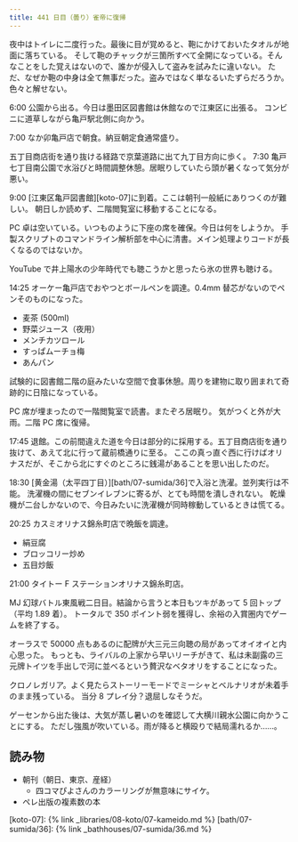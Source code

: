 ```yaml
---
title: 441 日目（曇り）雀帝に復帰
---
```


夜中はトイレに二度行った。最後に目が覚めると、鞄にかけておいたタオルが地面に落ちている。
そして鞄のチャックが三箇所すべて全開になっている。そんなことをした覚えはないので、誰かが侵入して盗みを試みたに違いない。
ただ、なぜか鞄の中身は全て無事だった。盗みではなく単なるいたずらだろうか。色々と解せない。

6:00 公園から出る。今日は墨田区図書館は休館なので江東区に出張る。
コンビニに道草しながら亀戸駅北側に向かう。

7:00 なか卯亀戸店で朝食。納豆朝定食通常盛り。

五丁目商店街を通り抜ける経路で京葉道路に出て九丁目方向に歩く。
7:30 亀戸七丁目南公園で水浴びと時間調整休憩。居眠りしていたら頭が暑くなって気分が悪い。

9:00 [江東区亀戸図書館][koto-07]に到着。ここは朝刊一般紙にありつくのが難しい。
朝日しか読めず、二階閲覧室に移動することになる。

PC 卓は空いている。いつものように下座の席を確保。今日は何をしようか。
手製スクリプトのコマンドライン解析部を中心に清書。メイン処理よりコードが長くなるのではないか。

YouTube で井上陽水の少年時代でも聴こうかと思ったら氷の世界も聴ける。

14:25 オーケー亀戸店でおやつとボールペンを調達。0.4mm 替芯がないのでペンそのものになった。

* 麦茶 (500ml)
* 野菜ジュース（夜用）
* メンチカツロール
* すっぱムーチョ梅
* あんパン

試験的に図書館二階の庭みたいな空間で食事休憩。周りを建物に取り囲まれて奇跡的に日陰になっている。

PC 席が埋まったので一階閲覧室で読書。またぞろ居眠り。
気がつくと外が大雨。二階 PC 席に復帰。

17:45 退館。この前間違えた道を今日は部分的に採用する。五丁目商店街を通り抜けて、あえて北に行って蔵前橋通りに至る。
ここの真っ直ぐ西に行けばオリナスだが、そこから北にすぐのところに銭湯があることを思い出したのだ。

18:30 [黄金湯（太平四丁目）][bath/07-sumida/36]で入浴と洗濯。並列実行は不能。
洗濯機の間にセブンイレブンに寄るが、とても時間を潰しきれない。
乾燥機が二台しかないので、今日みたいに洗濯機が同時稼動しているときは慌てる。

20:25 カスミオリナス錦糸町店で晩飯を調達。

* 絹豆腐
* ブロッコリー炒め
* 五目炒飯

21:00 タイトー F ステーションオリナス錦糸町店。

MJ 幻球バトル東風戦二日目。結論から言うと本日もツキがあって 5 回トップ（平均 1.89 着）。
トータルで 350 ポイント弱を獲得し、余裕の入賞圏内でゲームを終了する。

オーラスで 50000 点もあるのに配牌が大三元三向聴の局があってオイオイと内心思った。
もっとも、ライバルの上家から早いリーチがきて、私は未副露の三元牌トイツを手出しで河に並べるという贅沢なベタオリをすることになった。

クロノレガリア。よく見たらストーリーモードでミーシャとベルナリオが未着手のまま残っている。
当分 8 プレイ分？退屈しなそうだ。

ゲーセンから出た後は、大気が蒸し暑いのを確認して大横川親水公園に向かうことにする。
ただし強風が吹いている。雨が降ると横殴りで結局濡れるか……。

## 読み物

* 朝刊（朝日、東京、産経）
  * 四コマぴよさんのカラーリングが無意味にサイケ。
* ペレ出版の複素数の本

[koto-07]: {% link _libraries/08-koto/07-kameido.md %}
[bath/07-sumida/36]: {% link _bathhouses/07-sumida/36.md %}
